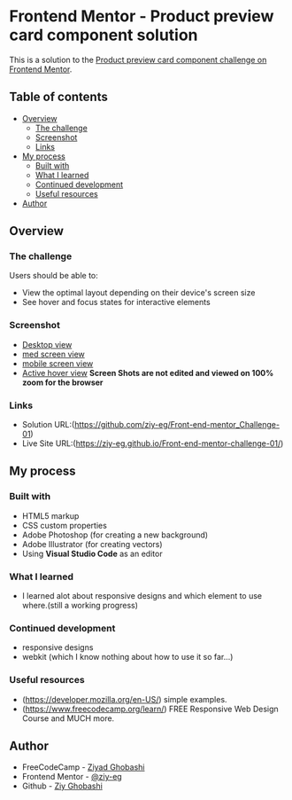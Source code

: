 # Frontend Mentor - Product preview card component solution

This is a solution to the [Product preview card component challenge on Frontend Mentor](https://www.frontendmentor.io/challenges/product-preview-card-component-GO7UmttRfa).

## Table of contents

- [Overview](#overview)
  - [The challenge](#the-challenge)
  - [Screenshot](#screenshot)
  - [Links](#links)
- [My process](#my-process)
  - [Built with](#built-with)
  - [What I learned](#what-i-learned)
  - [Continued development](#continued-development)
  - [Useful resources](#useful-resources)
- [Author](#author)

## Overview

### The challenge

Users should be able to:

- View the optimal layout depending on their device's screen size
- See hover and focus states for interactive elements

### Screenshot

- [Desktop view](design/desktop-view.png)
- [med screen view](design/Product-view-med-screen.png)
- [mobile screen view](design/mobile-view.png)
- [Active hover view](design/desktop-view_active-button.png)
**Screen Shots are not edited and viewed on 100% zoom for the browser**

### Links

- Solution URL:(https://github.com/ziy-eg/Front-end-mentor_Challenge-01)
- Live Site URL:(https://ziy-eg.github.io/Front-end-mentor-challenge-01/)


## My process

### Built with

- HTML5 markup
- CSS custom properties
- Adobe Photoshop (for creating a new background)
- Adobe Illustrator (for creating vectors)
- Using **Visual Studio Code** as an editor

### What I learned

- I learned alot about responsive designs and which element to use where.(still a working progress)

### Continued development

- responsive designs
- webkit (which I know nothing about how to use it so far...)

### Useful resources

- (https://developer.mozilla.org/en-US/) simple examples.
- (https://www.freecodecamp.org/learn/) FREE Responsive Web Design Course and MUCH more.

## Author

- FreeCodeCamp - [Ziyad Ghobashi](https://www.freecodecamp.org/ziy_ghobashi)
- Frontend Mentor - [@ziy-eg](https://www.frontendmentor.io/profile/ziy-eg)
- Github - [Ziy Ghobashi](https://github.com/ziy-eg)

